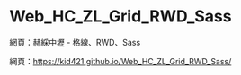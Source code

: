 # Web_HC_ZL_Grid_RWD_Sass
網頁：赫綵中壢 - 格線、RWD、Sass

網頁：https://kid421.github.io/Web_HC_ZL_Grid_RWD_Sass/
